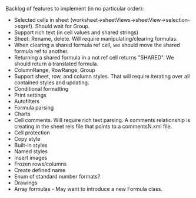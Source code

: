 Backlog of features to implement (in no particular order):

* Selected cells in sheet (worksheet->sheetViews->sheetView->selection->sqref). Should wait for Group.
* Support rich text (in cell values and shared strings)
* Sheet: Rename, delete. Will require manipulating/clearing formulas.
* When clearing a shared formula ref cell, we should move the shared formula ref to another.
* Returning a shared formula in a not ref cell returns "SHARED". We should return a translated formula.
* ColumnRange, RowRange, Group
* Support sheet, row, and column styles. That will require iterating over all contained styles and updating.
* Conditional formatting
* Print settings
* Autofilters
* Formula parsing
* Charts
* Cell comments. Will require rich text parsing. A comments relationship is creating in the sheet rels file that points to a commentsN.xml file.
* Cell protection
* Copy style
* Built-in styles
* Named styles
* Insert images
* Frozen rows/columns
* Create defined name
* Enum of standard number formats?
* Drawings
* Array formulas - May want to introduce a new Formula class.
